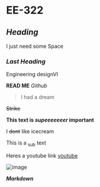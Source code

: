 # EE-322
## _Heading_ 
I just need some Space
### _Last Heading_

Engineering designVI

**READ ME**
_Github_
> I had a dream
>
 ~~Strike~~
 
**This text is _supeeeeeeer_ important**

I ~~dont~~ like icecream

This is a <sub>sub</sub> text

Heres a youtube link [youtube](https://www.youtube.com/)

![image](https://github.com/Githubpucci/EE-322/assets/116912039/b5a1bccc-7876-43fd-85d1-c860e3191019)

***Markdown***



